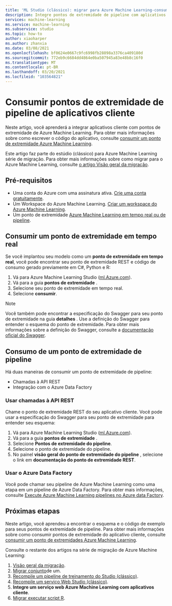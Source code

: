 ```yaml
---
title: 'ML Studio (clássico): migrar para Azure Machine Learning-consumir pontos de extremidade de pipeline'
description: Integre pontos de extremidade de pipeline com aplicativos cliente no Azure Machine Learning.
services: machine-learning
ms.service: machine-learning
ms.subservice: studio
ms.topic: how-to
author: xiaoharper
ms.author: zhanxia
ms.date: 03/08/2021
ms.openlocfilehash: bf0624e0667c9fc6998fb28898a3376ca409180d
ms.sourcegitcommit: 772eb9c6684dd4864e0ba507945a83e48b8c16f0
ms.translationtype: MT
ms.contentlocale: pt-BR
ms.lasthandoff: 03/20/2021
ms.locfileid: "103564821"
---
```

# <a name="consume-pipeline-endpoints-from-client-applications"></a>Consumir pontos de extremidade de pipeline de aplicativos cliente

Neste artigo, você aprenderá a integrar aplicativos cliente com pontos de extremidade de Azure Machine Learning. Para obter mais informações sobre como escrever o código do aplicativo, consulte [consumir um ponto de extremidade Azure Machine Learning](../how-to-consume-web-service.md).

Este artigo faz parte do estúdio (clássico) para Azure Machine Learning série de migração. Para obter mais informações sobre como migrar para o Azure Machine Learning, consulte [o artigo Visão geral da migração](migrate-overview.md).

## <a name="prerequisites"></a>Pré-requisitos

- Uma conta do Azure com uma assinatura ativa. [Crie uma conta gratuitamente](https://azure.microsoft.com/free/?WT.mc_id=A261C142F).
- Um Workspace do Azure Machine Learning. [Criar um workspace do Azure Machine Learning](../how-to-manage-workspace.md#create-a-workspace).
- Um ponto de extremidade [Azure Machine Learning em tempo real ou de pipeline](migrate-rebuild-web-service.md).


## <a name="consume-a-real-time-endpoint"></a>Consumir um ponto de extremidade em tempo real 

Se você implantou seu modelo como um **ponto de extremidade em tempo real**, você pode encontrar seu ponto de extremidade REST e código de consumo gerado previamente em C#, Python e R:

1. Vá para Azure Machine Learning Studio ([ml.Azure.com](https://ml.azure.com)).
1. Vá para a guia **pontos de extremidade** .
1. Selecione seu ponto de extremidade em tempo real.
1. Selecione **consumir**.

> [!NOTE]
> Você também pode encontrar a especificação do Swagger para seu ponto de extremidade na guia **detalhes** . Use a definição do Swagger para entender o esquema do ponto de extremidade. Para obter mais informações sobre a definição do Swagger, consulte a [documentação oficial do Swagger](https://swagger.io/docs/specification/2-0/what-is-swagger/).


## <a name="consume-a-pipeline-endpoint"></a>Consumo de um ponto de extremidade de pipeline

Há duas maneiras de consumir um ponto de extremidade de pipeline:

- Chamadas à API REST
- Integração com o Azure Data Factory

### <a name="use-rest-api-calls"></a>Usar chamadas à API REST

Chame o ponto de extremidade REST do seu aplicativo cliente. Você pode usar a especificação do Swagger para seu ponto de extremidade para entender seu esquema:

1. Vá para Azure Machine Learning Studio ([ml.Azure.com](https://ml.azure.com)).
1. Vá para a guia **pontos de extremidade** .
1. Selecione **Pontos de extremidade do pipeline**.
1. Selecione o ponto de extremidade do pipeline.
1. No painel **visão geral do ponto de extremidade do pipeline** , selecione o link em **documentação do ponto de extremidade REST**.

### <a name="use-azure-data-factory"></a>Usar o Azure Data Factory

Você pode chamar seu pipeline de Azure Machine Learning como uma etapa em um pipeline de Azure Data Factory. Para obter mais informações, consulte [Execute Azure Machine Learning pipelines no Azure data Factory](../../data-factory/transform-data-machine-learning-service.md).


## <a name="next-steps"></a>Próximas etapas

Neste artigo, você aprendeu a encontrar o esquema e o código de exemplo para seus pontos de extremidade de pipeline. Para obter mais informações sobre como consumir pontos de extremidade do aplicativo cliente, consulte [consumir um ponto de extremidades Azure Machine Learning](../how-to-consume-web-service.md).

Consulte o restante dos artigos na série de migração de Azure Machine Learning: 
1. [Visão geral da migração](migrate-overview.md).
1. [Migrar conjunto](migrate-register-dataset.md)de um.
1. [Recompile um pipeline de treinamento do Studio (clássico)](migrate-rebuild-experiment.md).
1. [Recompile um serviço Web Studio (clássico)](migrate-rebuild-web-service.md).
1. **Integre um serviço web Azure Machine Learning com aplicativos cliente**.
1. [Migrar executar script R](migrate-execute-r-script.md).